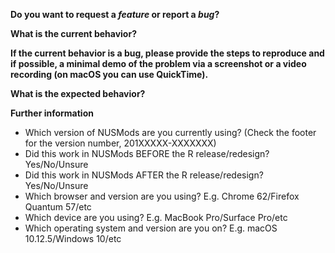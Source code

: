 <!--
  Note: if the issue is a feature, please explain why the feature
  is beneficial and delete the bug-related questions.
-->

**Do you want to request a *feature* or report a *bug*?**

<ANSWER HERE>

**What is the current behavior?**

<ANSWER HERE>

**If the current behavior is a bug, please provide the steps to reproduce and if possible, a minimal demo of the problem via a screenshot or a video recording (on macOS you can use QuickTime).**

<ANSWER HERE>

**What is the expected behavior?**

<ANSWER HERE>

**Further information**

- Which version of NUSMods are you currently using? (Check the footer for the version number, 201XXXXX-XXXXXXX)
- Did this work in NUSMods BEFORE the R release/redesign? Yes/No/Unsure
- Did this work in NUSMods AFTER the R release/redesign? Yes/No/Unsure
- Which browser and version are you using? E.g. Chrome 62/Firefox Quantum 57/etc
- Which device are you using? E.g. MacBook Pro/Surface Pro/etc
- Which operating system and version are you on? E.g. macOS 10.12.5/Windows 10/etc
